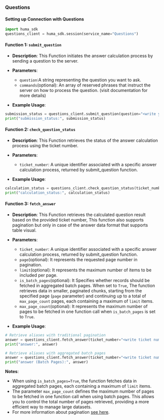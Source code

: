 ### Questions

#### Setting up Connection with Questions

```python
import huma_sdk
questions_client = huma_sdk.session(service_name="Questions")
```

#### Function 1: `submit_question`

- **Description**: This Function initiates the answer calculation process by sending a question to the server.
- **Parameters**:
  - `question`:A string representing the question you want to ask.
  - `commands`(optional): An array of reserved phrases that instruct the server on how to process the question. (visit documentation for more details)

- **Example Usage**:

```python
submission_status = questions_client.submit_question(question="<write your question>", commands=["<write command_1>", "<write command_2>"])
print("submission_status:", submission_status)
```

#### Function 2: `check_question_status`

- **Description**: This Function retrieves the status of the answer calculation process using the ticket number.
- **Parameters**:
  - `ticket_number`: A unique identifier associated with a specific answer calculation process, returned by submit_question function.

- **Example Usage**:

```python
calculation_status = questions_client.check_question_status(ticket_number="<write ticket number returned from submit question>")
print("calculation_status:", calculation_status)
```

#### Function 3: `fetch_answer`

- **Description**: This Function retrieves the calculated question result based on the provided ticket number, This function also supports pagination but only in case of the answer data format that supports table visual.
- **Parameters**:
  - `ticket_number`: A unique identifier associated with a specific answer calculation process, returned by submit_question function.
  - `page`(optional): It represents the requested page number in pagination.
  - `limit`(optional): It represents the maximum number of items to be included per page.
  - `is_batch_pages`(optional): It Specifies whether records should be fetched in aggregated batch pages. When set to `True`, The function retrieves data in smaller, paginated chunks, starting from the specified page (`page` parameter) and continuing up to a total of `max_page_count` pages, each containing a maximum of `limit` items.
  - `max_page_count`(optional): It represents the maximum number of pages to be fetched in one function call when `is_batch_pages` is set to `True`.

- **Example Usage**:

```python
# Retrieve aliases with traditional pagination
answer = questions_client.fetch_answer(ticket_number="<write ticket number returned from submit question>", page=1, limit=20)
print("answer:", answer)

# Retrieve aliases with aggregated batch pages
answer = questions_client.fetch_answer(ticket_number="<write ticket number returned from submit question>", page=1, limit=20, is_batch_pages=True, max_page_count=10)
print("answer (Batch Pages):", answer)
```

**Notes**:
- When using `is_batch_pages=True`, the function fetches data in aggregated batch pages, each containing a maximum of `limit` items.
- The parameter `max_page_count` defines the maximum number of pages to be fetched in one function call when using batch pages. This allows you to control the total number of pages retrieved, providing a more efficient way to manage large datasets.
- For more information about pagination [see here](pagination.md).

